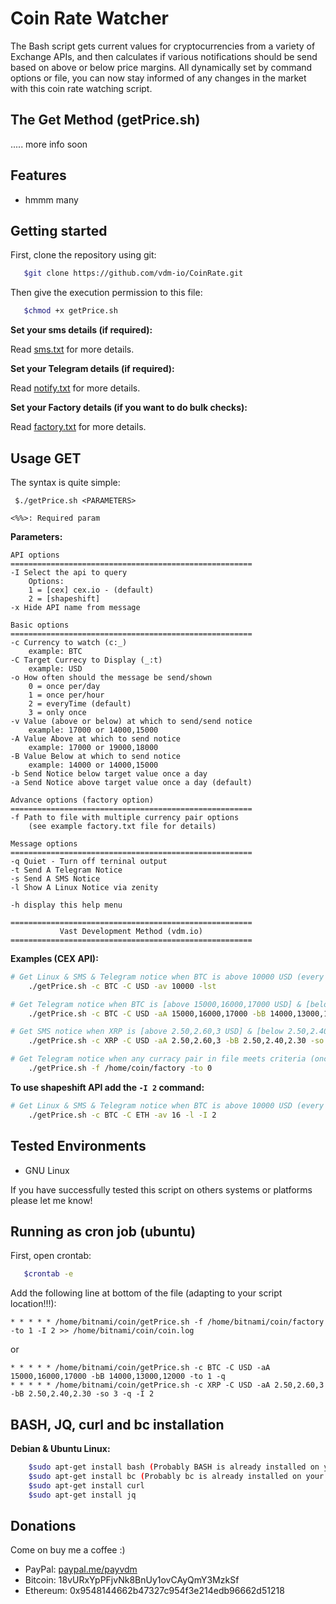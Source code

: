 # Coin Rate Watcher
The Bash script gets current values for cryptocurrencies from a variety of Exchange APIs, and then calculates if various notifications should be send based on above or below price margins. All dynamically set by command options or file, you can now stay informed of any changes in the market with this coin rate watching script.

## The Get Method (getPrice.sh)

..... more info soon

## Features

* hmmm many

## Getting started

First, clone the repository using git:

```bash
   $git clone https://github.com/vdm-io/CoinRate.git
```

Then give the execution permission to this file:

```bash
   $chmod +x getPrice.sh
```

**Set your sms details (if required):**

Read [sms.txt](https://github.com/vdm-io/CoinRate/blob/master/sms.txt) for more details.

**Set your Telegram details (if required):**

Read [notify.txt](https://github.com/vdm-io/CoinRate/blob/master/notify.txt) for more details.

**Set your Factory details (if you want to do bulk checks):**

Read [factory.txt](https://github.com/vdm-io/CoinRate/blob/master/factory.txt) for more details.

## Usage GET

The syntax is quite simple:

```
 $./getPrice.sh <PARAMETERS>

<%%>: Required param
```

**Parameters:**  
```text
API options
======================================================
-I Select the api to query 
	Options:
	1 = [cex] cex.io - (default)
	2 =	[shapeshift] 
-x Hide API name from message

Basic options
======================================================
-c Currency to watch (c:_)
	example: BTC
-C Target Currecy to Display (_:t)
	example: USD
-o How often should the message be send/shown
	0 = once per/day
	1 = once per/hour
	2 = everyTime (default)
	3 = only once
-v Value (above or below) at which to send/send notice
	example: 17000 or 14000,15000
-A Value Above at which to send notice
	example: 17000 or 19000,18000
-B Value Below at which to send notice
	example: 14000 or 14000,15000
-b Send Notice below target value once a day
-a Send Notice above target value once a day (default)

Advance options (factory option)
======================================================
-f Path to file with multiple currency pair options 
	(see example factory.txt file for details)

Message options
======================================================
-q Quiet - Turn off terninal output
-t Send A Telegram Notice
-s Send A SMS Notice
-l Show A Linux Notice via zenity

-h display this help menu

======================================================
		   Vast Development Method (vdm.io)
======================================================
```

**Examples (CEX API):**
```bash
# Get Linux & SMS & Telegram notice when BTC is above 10000 USD (every time command is run)
    ./getPrice.sh -c BTC -C USD -av 10000 -lst

# Get Telegram notice when BTC is [above 15000,16000,17000 USD] & [below 14000,13000,12000 USD] (every hour - if run in crontab)
    ./getPrice.sh -c BTC -C USD -aA 15000,16000,17000 -bB 14000,13000,12000 -to 1

# Get SMS notice when XRP is [above 2.50,2.60,3 USD] & [below 2.50,2.40,2.30 USD] (only once - if run in crontab)
    ./getPrice.sh -c XRP -C USD -aA 2.50,2.60,3 -bB 2.50,2.40,2.30 -so 3

# Get Telegram notice when any curracy pair in file meets criteria (once a day - if run in crontab)
    ./getPrice.sh -f /home/coin/factory -to 0
```

**To use shapeshift API add the `-I 2` command:**
```bash
# Get Linux & SMS & Telegram notice when BTC is above 10000 USD (every time command is run)
    ./getPrice.sh -c BTC -C ETH -av 16 -l -I 2
```

## Tested Environments

* GNU Linux

If you have successfully tested this script on others systems or platforms please let me know!

## Running as cron job (ubuntu)

First, open crontab:

```bash
   $crontab -e
```

Add the following line at bottom of the file (adapting to your script location!!!):

```crontab
* * * * * /home/bitnami/coin/getPrice.sh -f /home/bitnami/coin/factory -to 1 -I 2 >> /home/bitnami/coin/coin.log
```
or
```crontab
* * * * * /home/bitnami/coin/getPrice.sh -c BTC -C USD -aA 15000,16000,17000 -bB 14000,13000,12000 -to 1 -q
* * * * * /home/bitnami/coin/getPrice.sh -c XRP -C USD -aA 2.50,2.60,3 -bB 2.50,2.40,2.30 -so 3 -q -I 2
```
   
## BASH, JQ, curl and bc installation

**Debian & Ubuntu Linux:**
```bash
	$sudo apt-get install bash (Probably BASH is already installed on your system)
	$sudo apt-get install bc (Probably bc is already installed on your system)
	$sudo apt-get install curl
	$sudo apt-get install jq
```

## Donations

Come on buy me a coffee :)
 * PayPal: [paypal.me/payvdm](https://www.paypal.me/payvdm)
 * Bitcoin: 18vURxYpPFjvNk8BnUy1ovCAyQmY3MzkSf
 * Ethereum: 0x9548144662b47327c954f3e214edb96662d51218
